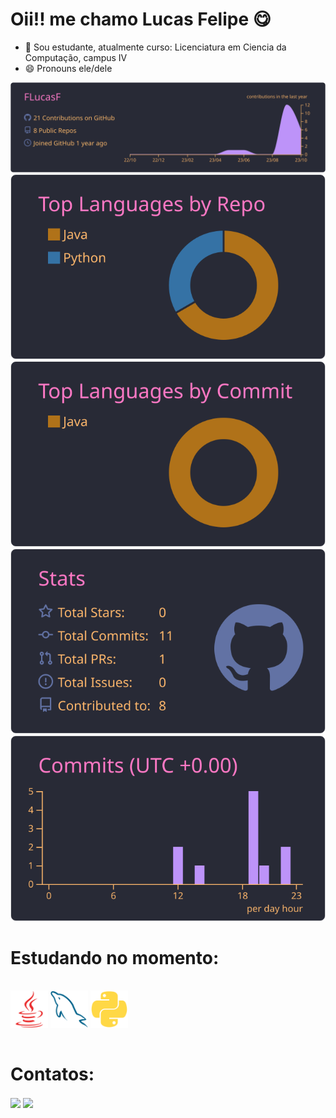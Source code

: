 # Oii!! me chamo Lucas Felipe :yum:

- :school: Sou estudante, atualmente curso: Licenciatura em Ciencia da Computação, campus IV
- :smile: Pronouns ele/dele

  
[![](https://raw.githubusercontent.com/FLucasF/FLucasF/master/profile-summary-card-output/dracula/0-profile-details.svg)](https://github.com/vn7n24fzkq/github-profile-summary-cards)
[![](https://raw.githubusercontent.com/FLucasF/FLucasF/master/profile-summary-card-output/dracula/1-repos-per-language.svg)](https://github.com/vn7n24fzkq/github-profile-summary-cards) [![](https://raw.githubusercontent.com/FLucasF/FLucasF/master/profile-summary-card-output/dracula/2-most-commit-language.svg)](https://github.com/vn7n24fzkq/github-profile-summary-cards)
[![](https://raw.githubusercontent.com/FLucasF/FLucasF/master/profile-summary-card-output/dracula/3-stats.svg)](https://github.com/vn7n24fzkq/github-profile-summary-cards) [![](https://raw.githubusercontent.com/FLucasF/FLucasF/master/profile-summary-card-output/dracula/4-productive-time.svg)](https://github.com/vn7n24fzkq/github-profile-summary-cards)

</div>

# Estudando no momento:
<div style="display: inline_block"><br>
  <img align="center" alt="Lucas-Java" height="60" width="60" src="https://raw.githubusercontent.com/devicons/devicon/master/icons/java/java-plain.svg">
  <img align="center" alt="Lucas-MySql" height="60" width="60" src="https://raw.githubusercontent.com/devicons/devicon/master/icons/mysql/mysql-plain.svg">
  <img align="center" alt="Lucas-Pýthon" height="60" width="60" src="https://raw.githubusercontent.com/devicons/devicon/master/icons/python/python-plain.svg">
</div>

<div>
  <br/>
</div>

# Contatos:

<div> 
  <a href = "mailto:lucasfelipeGITHUB@gmail.com"><img align="center" height="30" img src="https://img.shields.io/badge/-Gmail-%23333?style=for-the-badge&logo=gmail&logoColor=white" target="_blank"></a>
  <a href="https://www.linkedin.com/in/lucas-felipe-gomes-pedrosa-a96a0825a/" target="_blank"><img align="center" height="30" img src="https://img.shields.io/badge/-LinkedIn-%230077B5?style=for-the-badge&logo=linkedin&logoColor=white" target="_blank"></a> 
  
</div>
